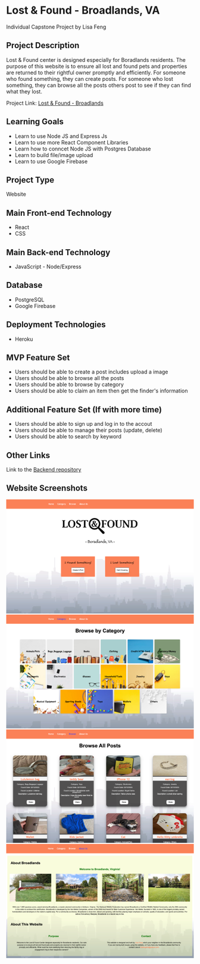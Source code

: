 # Lost & Found - Broadlands, VA

Individual Capstone Project by Lisa Feng

## Project Description

Lost & Found center is designed especially for Boradlands residents. The purpose of this website is to ensure all lost and found pets and properties are returned to their rightful owner promptly and efficiently. For someone who found something, they can create posts. For someone who lost something, they can browse all the posts others post to see if they can find what they lost.

Project Link: [Lost & Found - Broadlands](https://lost-and-found-broadlands.herokuapp.com/)

## Learning Goals

- Learn to use Node JS and Express Js
- Learn to use more React Component Libraries
- Learn how to conncet Node JS with Postgres Database
- Learn to build file/image upload
- Learn to use Google Firebase

## Project Type

Website

## Main Front-end Technology

- React
- CSS

## Main Back-end Technology

- JavaScript - Node/Express

## Database

- PostgreSQL
- Google Firebase

## Deployment Technologies

- Heroku

## MVP Feature Set

- Users should be able to create a post includes upload a image
- Users should be able to browse all the posts
- Users should be able to browse by category
- Users should be able to claim an item then get the finder's information

## Additional Feature Set (If with more time)

- Users should be able to sign up and log in to the accout
- Users should be able to manage their posts (update, delete)
- Users should be able to search by keyword

## Other Links

Link to the [Backend repository](https://github.com/lisafenglisa/back-end-lost-and-found)

## Website Screenshots

![Home page](public/home.png)
![Category](public/category.png)
![Browse](public/browse.png)
![About](public/about.png)
